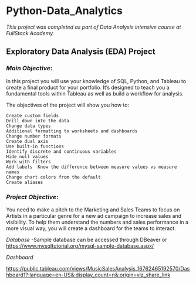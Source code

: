 # Python-Data_Analytics #


*This project was completed as part of Data Analysis intensive course at FullStack Academy.*


## Exploratory Data Analysis (EDA) Project ##

### *Main Objective*: ### 
In this project you will use your knowledge of SQL, Python, and Tableau to create a final product for your portfolio. It’s designed to teach you a fundamental tools within Tableau as well as build a workflow for analysis. 

The objectives of the project will show you how to:

	Create custom fields	
	Drill down into the data
	Change data types	
	Additional formatting to worksheets and dashboards
	Change number formats	
	Create dual axis
	Use built-in functions	
	Identify discrete and continuous variables
	Hide null values	
	Work with filters
	Add labels 	Know the difference between measure values vs measure names
	Change chart colors from the default	
	Create aliases
	
### *Project Objective*: ###
You need to make a pitch to the Marketing and Sales Teams to focus on Artists in a particular genre for a new ad campaign to increase sales and visibility. To help them understand the numbers and sales performance in a more visual way, you will create a dashboard for the teams to interact. 

*Database* 
	-Sample database can be accessed through DBeaver or https://www.mysqltutorial.org/mysql-sample-database.aspx/
	
*Dashboard*

https://public.tableau.com/views/MusicSalesAnalysis_16762465192570/Dashboard1?:language=en-US&:display_count=n&:origin=viz_share_link

